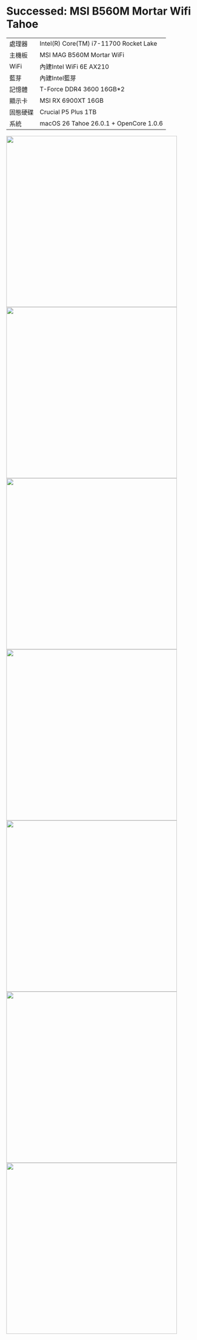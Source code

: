 # Successed: MSI B560M Mortar Wifi Tahoe
<table>
  <tr>
    <td>處理器</td><td>Intel(R) Core(TM) i7-11700 Rocket Lake</td>
  </tr>
  <tr>
    <td>主機板</td><td>MSI MAG B560M Mortar WiFi</td>
  </tr>
  <tr>
    <td>WiFi</td><td>內建Intel WiFi 6E AX210</td>
  </tr>
  <tr>
    <td>藍芽</td><td>內建Intel藍芽</td>
  </tr>
  <tr>  
    <td>記憶體</td><td>T-Force DDR4 3600 16GB*2</td>
  </tr>
  <tr>
    <td>顯示卡</td><td>MSI RX 6900XT 16GB</td>
  </tr>
  <tr>  
    <td>固態硬碟</td><td>Crucial P5 Plus 1TB</td>
  </tr>
  <tr>
    <td>系統</td><td>macOS 26 Tahoe 26.0.1 + OpenCore 1.0.6</td>
  </tr>  
</table>
<img width="450" src="https://user-images.githubusercontent.com/79300809/202950638-e8667af1-003b-48ff-9f86-743adab4b9bf.png"><br>


<img width="450" src="https://github.com/michelle0812/MAG-B560M-MORTAR-WIFI-11700-Sonoma/assets/79300809/762e297f-9463-4d4e-a3ac-df3d9570e55d">
<img width="450" src="https://github.com/michelle0812/MAG-B560M-MORTAR-WIFI-11700-Sonoma/assets/79300809/b1e4b4d8-3c49-4b8d-b6c6-16f92fa6afa0"><br>
<img width="450" src="https://github.com/michelle0812/MAG-B560M-MORTAR-WIFI-11700-Sonoma/assets/79300809/e8acbff5-6afc-4eda-93a6-2f3cea6fe031">
<img width="450" src="https://github.com/michelle0812/MAG-B560M-MORTAR-WIFI-11700-Sonoma/assets/79300809/fe140b87-7ad5-4425-bb51-dbad7fb1c1b3"><br>
<img width="450" src="https://github.com/michelle0812/MAG-B560M-MORTAR-WIFI-11700-Sonoma/assets/79300809/726f517c-8feb-4a26-8694-d8ffbf385018">
<img width="450" src="https://github.com/michelle0812/MAG-B560M-MORTAR-WIFI-11700-Sonoma/assets/79300809/d02b99ec-81b6-4001-8a69-be6ac2d78d51"><br>



